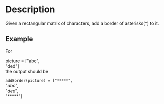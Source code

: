 # Description

Given a rectangular matrix of characters, add a border of asterisks(*) to it.  

## Example

For  

picture = ["abc",  
           "ded"]  
the output should be  

`addBorder(picture) = ["*****",`  
                      "*abc*",  
                      "*ded*",  
                      "*****"]  

